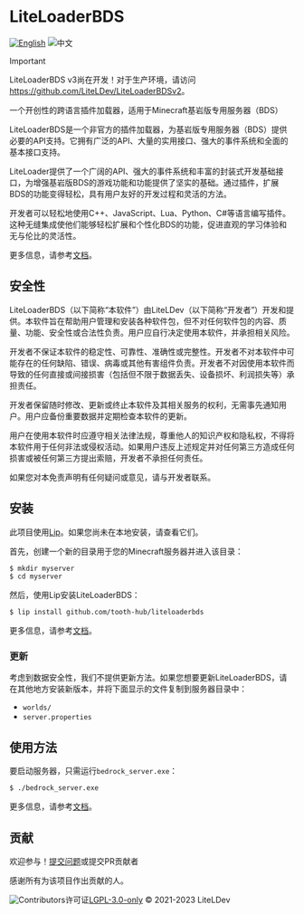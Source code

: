 # LiteLoaderBDS

[![English](https://img.shields.io/badge/English-informational?style=for-the-badge)](README.md)&nbsp;![中文](https://img.shields.io/badge/简体中文-inactive?style=for-the-badge)

> [!IMPORTANT]
> LiteLoaderBDS v3尚在开发！对于生产环境，请访问<https://github.com/LiteLDev/LiteLoaderBDSv2>。

一个开创性的跨语言插件加载器，适用于Minecraft基岩版专用服务器（BDS）

LiteLoaderBDS是一个非官方的插件加载器，为基岩版专用服务器（BDS）提供必要的API支持。它拥有广泛的API、大量的实用接口、强大的事件系统和全面的基本接口支持。

LiteLoader提供了一个广阔的API、强大的事件系统和丰富的封装式开发基础接口，为增强基岩版BDS的游戏功能和功能提供了坚实的基础。通过插件，扩展BDS的功能变得轻松，具有用户友好的开发过程和灵活的方法。

开发者可以轻松地使用C++、JavaScript、Lua、Python、C#等语言编写插件。这种无缝集成使他们能够轻松扩展和个性化BDS的功能，促进直观的学习体验和无与伦比的灵活性。

更多信息，请参考[文档](https://docs.litebds.com)。

## 安全性

LiteLoaderBDS（以下简称“本软件”）由LiteLDev（以下简称“开发者”）开发和提供。本软件旨在帮助用户管理和安装各种软件包，但不对任何软件包的内容、质量、功能、安全性或合法性负责。用户应自行决定使用本软件，并承担相关风险。

开发者不保证本软件的稳定性、可靠性、准确性或完整性。开发者不对本软件中可能存在的任何缺陷、错误、病毒或其他有害组件负责。开发者不对因使用本软件而导致的任何直接或间接损害（包括但不限于数据丢失、设备损坏、利润损失等）承担责任。

开发者保留随时修改、更新或终止本软件及其相关服务的权利，无需事先通知用户。用户应备份重要数据并定期检查本软件的更新。

用户在使用本软件时应遵守相关法律法规，尊重他人的知识产权和隐私权，不得将本软件用于任何非法或侵权活动。如果用户违反上述规定并对任何第三方造成任何损害或被任何第三方提出索赔，开发者不承担任何责任。

如果您对本免责声明有任何疑问或意见，请与开发者联系。

## 安装

此项目使用[Lip](https://github.com/LipPkg/Lip)。如果您尚未在本地安装，请查看它们。

首先，创建一个新的目录用于您的Minecraft服务器并进入该目录：

```sh
$ mkdir myserver
$ cd myserver
```

然后，使用Lip安装LiteLoaderBDS：

```sh
$ lip install github.com/tooth-hub/liteloaderbds
```

更多信息，请参考[文档](https://docs.litebds.com)。

### 更新

考虑到数据安全性，我们不提供更新方法。如果您想要更新LiteLoaderBDS，请在其他地方安装新版本，并将下面显示的文件复制到服务器目录中：

- `worlds/`
- `server.properties`

## 使用方法

要启动服务器，只需运行`bedrock_server.exe`：

```sh
$ ./bedrock_server.exe
```

更多信息，请参考[文档](https://docs.litebds.com)。

## 贡献

欢迎参与！[提交问题](https://github.com/LiteLDev/LiteLoader/issues/new/choose)或提交PR贡献者

感谢所有为该项目作出贡献的人。

![Contributors]()许可证[LGPL-3.0-only](LICENSE) © 2021-2023 LiteLDev
